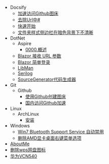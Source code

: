 ﻿- Docsify
	- [加速访问Github图床](Docsify%2f%e5%8a%a0%e9%80%9f%e8%ae%bf%e9%97%aeGithub%e5%9b%be%e5%ba%8a.md)
	- [去除Url中#](Docsify%2f%e5%8e%bb%e9%99%a4Url%e4%b8%ad%23.md)
	- [快速开始](Docsify%2f%e5%bf%ab%e9%80%9f%e5%bc%80%e5%a7%8b.md)
	- [文件夹样式侧边栏在暗色背景下不清晰](Docsify%2f%e6%96%87%e4%bb%b6%e5%a4%b9%e6%a0%b7%e5%bc%8f%e4%be%a7%e8%be%b9%e6%a0%8f%e5%9c%a8%e6%9a%97%e8%89%b2%e8%83%8c%e6%99%af%e4%b8%8b%e4%b8%8d%e6%b8%85%e6%99%b0.md)
- DotNet
	- Aspire
		- [0000.概述](DotNet%2fAspire%2f0000.%e6%a6%82%e8%bf%b0.md)
	- [Blazor 接收 URL 参数](DotNet%2fBlazor%20%e6%8e%a5%e6%94%b6%20URL%20%e5%8f%82%e6%95%b0.md)
	- [Blazor 简单登录](DotNet%2fBlazor%20%e7%ae%80%e5%8d%95%e7%99%bb%e5%bd%95.md)
	- [LibMan](DotNet%2fLibMan.md)
	- [Serilog](DotNet%2fSerilog.md)
	- [SourceGenerator代码生成器](DotNet%2fSourceGenerator%e4%bb%a3%e7%a0%81%e7%94%9f%e6%88%90%e5%99%a8.md)
- Git
	- Github
		- [使用Github创建图床](Git%2fGithub%2f%e4%bd%bf%e7%94%a8Github%e5%88%9b%e5%bb%ba%e5%9b%be%e5%ba%8a.md)
		- [国内访问Github加速](Git%2fGithub%2f%e5%9b%bd%e5%86%85%e8%ae%bf%e9%97%aeGithub%e5%8a%a0%e9%80%9f.md)
- Linux
	- ArchLinux
		- [安装](Linux%2fArchLinux%2f%e5%ae%89%e8%a3%85.md)
- Windows
	- [Win7 Bluetooth Support Service 自动禁用](Windows%2fWin7%20Bluetooth%20Support%20Service%20%e8%87%aa%e5%8a%a8%e7%a6%81%e7%94%a8.md)
	- [删除AMD显卡桌面右键菜单选项](Windows%2f%e5%88%a0%e9%99%a4AMD%e6%98%be%e5%8d%a1%e6%a1%8c%e9%9d%a2%e5%8f%b3%e9%94%ae%e8%8f%9c%e5%8d%95%e9%80%89%e9%a1%b9.md)
- [AboutMe](AboutMe.md)
- [删除wps网盘图标](%e5%88%a0%e9%99%a4wps%e7%bd%91%e7%9b%98%e5%9b%be%e6%a0%87.md)
- [华为VCN540](%e5%8d%8e%e4%b8%baVCN540.md)
